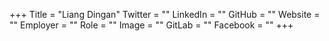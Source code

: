 +++
Title = "Liang Dingan"
Twitter = ""
LinkedIn = ""
GitHub = ""
Website = ""
Employer = ""
Role = ""
Image = ""
GitLab = ""
Facebook = ""
+++
